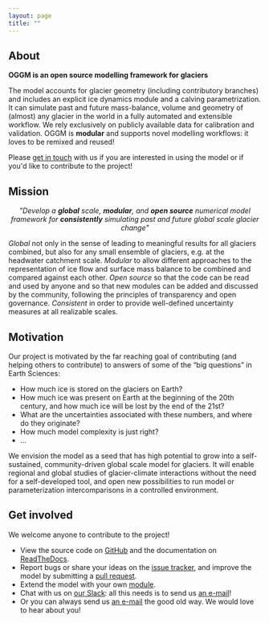 ```yaml
---
layout: page
title: ""
---
```


## About

**OGGM is an open source modelling framework for glaciers**

The model accounts for glacier geometry (including contributory branches) and
includes an explicit ice dynamics module and a calving parametrization. 
It can simulate past and
future mass-balance, volume and geometry of (almost) any glacier in the world
in a fully automated and extensible workflow. We rely exclusively on publicly
available data for calibration and validation. OGGM is **modular** and
supports novel modelling workflows: it loves to be remixed and reused!

Please [get in touch](#get-involved) with us if you are interested in using
the model or if you'd like to contribute to the project!

## Mission

<p>
<center>
<i>
"Develop a <strong>global</strong> scale, <strong>modular</strong>, and
<strong>open source</strong> numerical model framework for <strong>consistently</strong>
simulating past and future global scale glacier change"
</i>
</center>
</p>

*Global* not only in the sense of leading to meaningful results for all
 glaciers combined, but also for any small ensemble of glaciers, e.g. at the
 headwater catchment scale. *Modular* to allow different approaches to the
 representation of ice flow and surface mass balance to be combined and
 compared against each other. *Open source* so that the code can be
 read and used by anyone and so that new modules can be added and discussed by
 the community, following the principles of transparency and open governance.
 *Consistent* in order to provide well-defined uncertainty measures at all
 realizable scales.

## Motivation

Our project is motivated by the far reaching goal of contributing
(and helping others to contribute) to answers of some of the
“big questions” in Earth Sciences:
- How much ice is stored on the glaciers on Earth?
- How much ice was present on Earth at the beginning of the 20th century, and how much ice will be lost by the end of the 21st?
- What are the uncertainties associated with these numbers, and where do they originate?
- How much model complexity is just right?
- ...

We envision the model as a seed that has high potential to grow into a
self-sustained, community-driven global scale model for glaciers. It will enable
regional and global studies of glacier-climate interactions
without the need for a self-developed tool, and open new possibilities to run
model or parameterization intercomparisons in a controlled environment.

## Get involved

We welcome anyone to contribute to the project!
- View the source code on [<u>GitHub</u>](https://github.com/OGGM/oggm) and the documentation on
  [<u>ReadTheDocs</u>](http://docs.oggm.org).
- Report bugs or share your ideas on the [<u>issue tracker</u>](https://github.com/OGGM/oggm/issues), and improve the model by submitting a [<u>pull request</u>](https://github.com/OGGM/oggm/pulls).
- Extend the model with your own [<u>module</u>](http://docs.oggm.org/en/latest/add-module.html).
- Chat with us on [<u>our Slack</u>](https://oggm.org/2022/10/11/Welcome-to-the-OGGM-Slack/): all this needs is to send us <u><a href="mailto:info@oggm.org">an e-mail</a></u>!
- Or you can always send us <u><a href="mailto:info@oggm.org">an e-mail</a></u> the good old way. We would love to hear about you!
